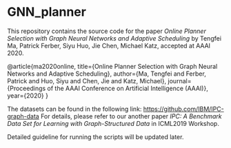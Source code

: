 # GNN_planner

This repository contains the source code for the paper *Online Planner Selection with Graph Neural Networks and Adaptive Scheduling* by Tengfei Ma, Patrick Ferber, Siyu Huo, Jie Chen, Michael Katz, accepted at AAAI 2020.

@article{ma2020online,
  title={Online Planner Selection with Graph Neural Networks and Adaptive Scheduling},
  author={Ma, Tengfei and Ferber, Patrick and Huo, Siyu and Chen, Jie and Katz, Michael},
  journal={Proceedings of the AAAI Conference on Artificial Intelligence (AAAI)},
  year={2020}
}

The datasets can be found in the following link:
https://github.com/IBM/IPC-graph-data
For details, please refer to our another paper *IPC: A Benchmark Data Set for Learning with Graph-Structured Data* in ICML2019 Workshop.


Detailed guideline for running the scripts will be updated later. 

